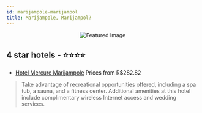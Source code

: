 ```yaml
---
id: marijampole-marijampol
title: Marijampole, Marijampol?
---
```


<center><img src="https://i.travelapi.com/hotels/3000000/2380000/2373900/2373889/7ab9424f_z.jpg" alt="Featured Image" /></center>


##  4 star hotels - ⭐️⭐️⭐️⭐️

-    [Hotel Mercure Marijampole](https://us.hurb.com/hotels/marijampole/hotel-mercure-marijampole-JNP-JP800877?cmp=18055) Prices from R$282.82
   > Take advantage of recreational opportunities offered, including a spa tub, a sauna, and a fitness center. Additional amenities at this hotel include complimentary wireless Internet access and wedding services.
